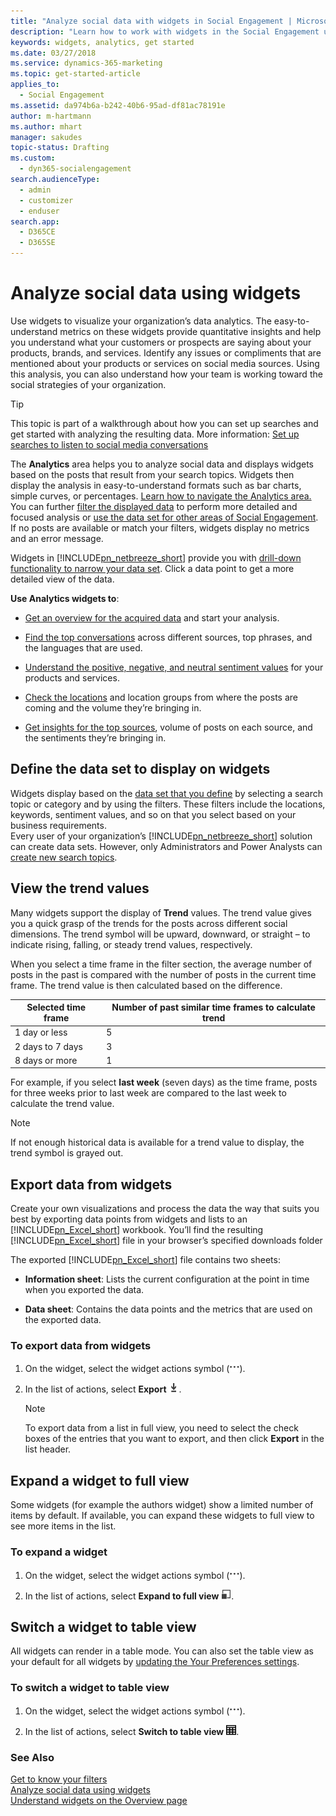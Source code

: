 ```yaml
---
title: "Analyze social data with widgets in Social Engagement | Microsoft Docs"
description: "Learn how to work with widgets in the Social Engagement user interface."
keywords: widgets, analytics, get started
ms.date: 03/27/2018
ms.service: dynamics-365-marketing
ms.topic: get-started-article
applies_to: 
  - Social Engagement
ms.assetid: da974b6a-b242-40b6-95ad-df81ac78191e
author: m-hartmann
ms.author: mhart
manager: sakudes
topic-status: Drafting
ms.custom: 
  - dyn365-socialengagement
search.audienceType: 
  - admin
  - customizer
  - enduser
search.app: 
  - D365CE
  - D365SE
---
```


# Analyze social data using widgets
Use widgets to visualize your organization’s data analytics. The easy-to-understand metrics on these widgets provide quantitative insights and help you understand what your customers or prospects are saying about your products, brands, and services. Identify any issues or compliments that are mentioned about your products or services on social media sources. Using this analysis, you can also understand how your team is working toward the social strategies of your organization.  
  
> [!TIP]
>  This topic is part of a walkthrough about how you can set up searches and get started with analyzing the resulting data. More information: [Set up searches to listen to social media conversations](set-up-searches.md)  
  
The **Analytics** area helps you to analyze social data and displays widgets based on the posts that result from your search topics. Widgets then display the analysis in easy-to-understand formats such as bar charts, simple curves, or percentages. 
[Learn how to navigate the Analytics area.](get-started.md#get-around-in-the-analytics-area)     
You can further [filter the displayed data](use-filters.md) to perform more detailed and focused analysis or [use the data set for other areas of Social Engagement](more-options-with-data-set.md). If no posts are available or match your filters, widgets display no metrics and an error message.
  
Widgets in [!INCLUDE[pn_netbreeze_short](../includes/pn-social-engagement-short.md)] provide you with [drill-down functionality to narrow your data set](use-filters.md#drill-down-into-data-and-apply-filters-from-widgets). Click a data point to get a more detailed view of the data.  
  
**Use Analytics widgets to**:  

-   [Get an overview for the acquired data](analytics-overview.md) and start your analysis.

-   [Find the top conversations](analytics-conversations.md) across different sources, top phrases, and the languages that are used.
  
-   [Understand the positive, negative, and neutral sentiment values](analytics-sentiment.md) for your products and services.
  
-   [Check the locations](analytics-location.md) and location groups from where the posts are coming and the volume they’re bringing in.
  
-   [Get insights for the top sources](analytics-sources.md), volume of posts on each source, and the sentiments they’re bringing in.
  
## Define the data set to display on widgets

Widgets display based on the [data set that you define](use-filters.md) by selecting a search topic or category and by using the filters. These filters include the locations, keywords, sentiment values, and so on that you select based on your business requirements.     
Every user of your organization’s [!INCLUDE[pn_netbreeze_short](../includes/pn-social-engagement-short.md)] solution can create data sets. However, only Administrators and Power Analysts can [create new search topics](set-up-searches.md).

## View the trend values

 Many widgets support the display of **Trend** values. The trend value gives you a quick grasp of the trends for the posts across different social dimensions. The trend symbol will be upward, downward, or straight – to indicate rising, falling, or steady trend values, respectively.  
  
 When you select a time frame in the filter section, the average number of posts in the past is compared with the number of posts in the current time frame. The trend value is then calculated based on the difference.  
  
|Selected time frame|Number of past similar time frames to calculate trend|  
|-------------------------|-----------------------------------------------------------|  
|1 day or less|5|  
|2 days to 7 days|3|  
|8 days or more|1|  
  
 For example, if you select **last week** (seven days) as the time frame, posts for three weeks prior to last week are compared to the last week to calculate the trend value.  

> [!NOTE]
>  If not enough historical data is available for a trend value to display, the trend symbol is grayed out.  

## Export data from widgets

Create your own visualizations and process the data the way that suits you best by exporting data points from widgets and lists to an [!INCLUDE[pn_Excel_short](../includes/pn-excel-short.md)] workbook. You’ll find the resulting [!INCLUDE[pn_Excel_short](../includes/pn-excel-short.md)] file in your browser’s specified downloads folder 

The exported [!INCLUDE[pn_Excel_short](../includes/pn-excel-short.md)] file contains two sheets:  
  
- **Information sheet**: Lists the current configuration at the point in time when you exported the data.  
  
- **Data sheet**: Contains the data points and the metrics that are used on the exported data.  
  
### To export data from widgets

1. On the widget, select the widget actions symbol (![Widget actions symbol](media/more-options-icon.png "Widget actions symbol")). 

2. In the list of actions, select **Export** ![Download the data into Excel](media/export-data-icon.png "Download the data into Excel").    
   > [!NOTE]
   > To export data from a list in full view, you need to select the check boxes of the entries that you want to export, and then click **Export** in the list header.  
  

## Expand a widget to full view

Some widgets (for example the authors widget) show a limited number of items by default. If available, you can expand these widgets to full view to see more items in the list. 

### To expand a widget

1. On the widget, select the widget actions symbol (![Widget actions symbol](media/more-options-icon.png "Widget actions symbol")). 

2. In the list of actions, select **Expand to full view** ![Expand to full view symbol](media/open-full-view-icon.png "Expand to full view symbol").

## Switch a widget to table view

All widgets can render in a table mode. You can also set the table view as your default for all widgets by [updating the Your Preferences settings](user-preferences.md).

### To switch a widget to table view

1. On the widget, select the widget actions symbol (![Widget actions symbol](media/more-options-icon.png "Widget actions symbol")). 

2. In the list of actions, select **Switch to table view** ![Table view symbol](media/table-view-icon.jpg "Table view symbol").


### See Also  
[Get to know your filters](use-filters.md)    
[Analyze social data using widgets](analyze-social-data-using-widgets.md)   
[Understand widgets on the Overview page](analytics-overview.md)

